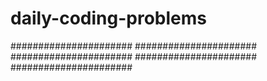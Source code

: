 # daily-coding-problems
######################
######################
######################
######################
######################
